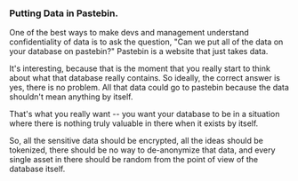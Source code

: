 ### Putting Data in Pastebin.

One of the best ways to make devs and management understand confidentiality of data is to ask the question, "Can we put all of the data on your database on pastebin?" Pastebin is a website that just takes data.

It's interesting, because that is the moment that you really start to think about what that database really contains. So ideally, the correct answer is yes, there is no problem. All that data could go to pastebin because the data shouldn't mean anything by itself.

That's what you really want -- you want your database to be in a situation where there is nothing truly valuable in there when it exists by itself.

So, all the sensitive data should be encrypted, all the ideas should be tokenized, there should be no way to de-anonymize that data, and every single asset in there should be random from the point of view of the database itself.
